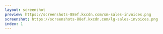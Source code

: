 ```yaml
---
layout: screenshot
preview: https://screenshots-88ef.kxcdn.com/sm-sales-invoices.png
screenshot: https://screenshots-88ef.kxcdn.com/lg-sales-invoices.png
index: 1
---
```

